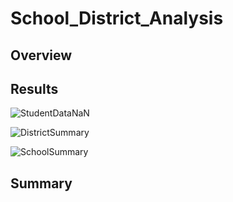 # School_District_Analysis

## Overview

## Results

![StudentDataNaN](https://user-images.githubusercontent.com/60076980/150690903-d981e647-f562-43df-a626-10534b09359c.png)


![DistrictSummary](https://user-images.githubusercontent.com/60076980/150690889-1818ca9f-55a0-47e6-9bf1-d64b2c1d8b71.png)


![SchoolSummary](https://user-images.githubusercontent.com/60076980/150690893-d55f4756-1415-44ba-ac3f-a0284f5ec967.png)


## Summary
